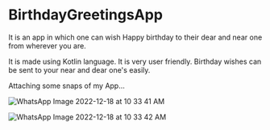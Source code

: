 # BirthdayGreetingsApp
It is an app in which one can wish Happy birthday to their dear and near one from wherever you are.

It is made using Kotlin language.
It is very user friendly.
Birthday wishes can be sent to your near and dear one's easily.

Attaching some snaps of my App...

![WhatsApp Image 2022-12-18 at 10 33 41 AM](https://user-images.githubusercontent.com/77666526/208282446-25e68208-1e40-43c9-bf58-c81df63a7a56.jpeg)

![WhatsApp Image 2022-12-18 at 10 33 42 AM](https://user-images.githubusercontent.com/77666526/208282455-e5d0e75b-9f1d-4c56-93ea-dcc74ff76150.jpeg)

